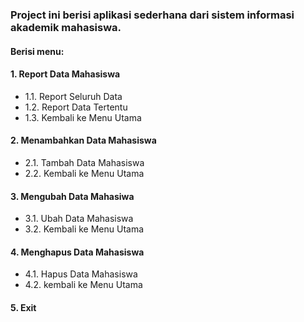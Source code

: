 ### Project ini berisi aplikasi sederhana dari sistem informasi akademik mahasiswa.
#### Berisi menu:
#### 1. Report Data Mahasiswa
   - 1.1. Report Seluruh Data
   - 1.2. Report Data Tertentu
   - 1.3. Kembali ke Menu Utama
#### 2. Menambahkan Data Mahasiswa
   - 2.1. Tambah Data Mahasiswa
   - 2.2. Kembali ke Menu Utama
#### 3. Mengubah Data Mahasiwa
   - 3.1. Ubah Data Mahasiswa
   - 3.2. Kembali ke Menu Utama
#### 4. Menghapus Data Mahasiswa
   - 4.1. Hapus Data Mahasiswa
   - 4.2. kembali ke Menu Utama
#### 5. Exit
